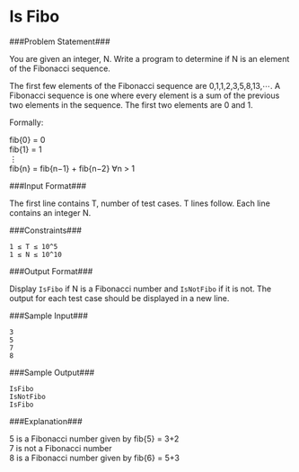 Is Fibo
===================

###Problem Statement###

You are given an integer, N. Write a program to determine if N is an element of the Fibonacci sequence.

The first few elements of the Fibonacci sequence are 0,1,1,2,3,5,8,13,⋯. A Fibonacci sequence is one where every element is a sum of the previous two elements in the sequence. The first two elements are 0 and 1.

Formally: 

fib{0} = 0  
fib{1} = 1  
⋮  
fib{n} = fib{n−1} + fib{n−2} ∀n > 1

###Input Format###

The first line contains T, number of test cases. 
T lines follow. Each line contains an integer N.

###Constraints###

```
1 ≤ T ≤ 10^5 
1 ≤ N ≤ 10^10
```

###Output Format###

Display `IsFibo` if N is a Fibonacci number and `IsNotFibo` if it is not. The output for each test case should be displayed in a new line.

###Sample Input###

```
3
5
7
8
```

###Sample Output###

```
IsFibo
IsNotFibo
IsFibo
```

###Explanation###

5 is a Fibonacci number given by fib{5} = 3+2  
7 is not a Fibonacci number  
8 is a Fibonacci number given by fib{6} = 5+3